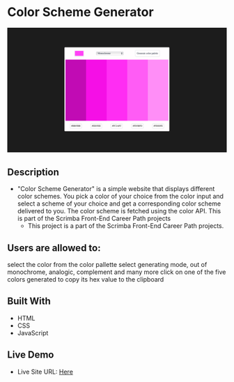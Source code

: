 # Color Scheme Generator


![image](screenshot.png)

## Description
+ "Color Scheme Generator" is a simple website that displays different color schemes. You pick a color of your choice from the color input and select a scheme of your choice and get a corresponding color scheme delivered to you. The color scheme is fetched using the color API. This is part of the Scrimba Front-End Career Path projects
  + This project is a part of the Scrimba Front-End Career Path projects.

## Users are allowed to:

select the color from the color pallette
select generating mode, out of monochrome, analogic, complement and many more
click on one of the five colors generated to copy its hex value to the clipboard

## Built With

+ HTML
+ CSS
+ JavaScript

## Live Demo

- Live Site URL: [Here](https://restaurant-ordering-app-project.netlify.app)
